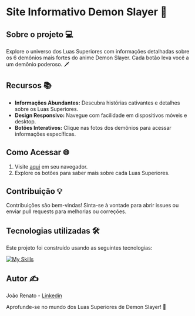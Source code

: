 # Site Informativo Demon Slayer 🌙

## Sobre o projeto 💻

Explore o universo dos Luas Superiores com informações detalhadas sobre os 6 demônios mais fortes do anime Demon Slayer. Cada botão leva você a um demônio poderoso. 🗡️

## Recursos 📚

- **Informações Abundantes:** Descubra histórias cativantes e detalhes sobre os Luas Superiores.
- **Design Responsivo:** Navegue com facilidade em dispositivos móveis e desktop.
- **Botões Interativos:** Clique nas fotos dos demônios para acessar informações específicas.

## Como Acessar 🌐

1. Visite [aqui](https://eusoujao.github.io/site-informativo/) em seu navegador.
2. Explore os botões para saber mais sobre cada Luas Superiores.

## Contribuição 💡

Contribuições são bem-vindas! Sinta-se à vontade para abrir issues ou enviar pull requests para melhorias ou correções.

## Tecnologias utilizadas 🛠️

Este projeto foi construído usando as seguintes tecnologias:

[![My Skills](https://skillicons.dev/icons?i=javascript,html,css)](https://skillicons.dev)

## Autor ✍️

João Renato - [Linkedin](https://www.linkedin.com/in/jo%C3%A3o-renato-sant-ana-907871203/)

Aprofunde-se no mundo dos Luas Superiores de Demon Slayer! 🌟
